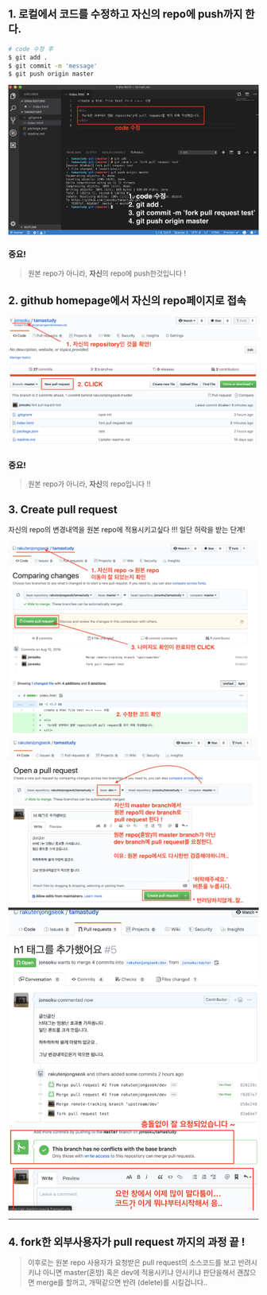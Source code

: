 ## 1. 로컬에서 코드를 수정하고 자신의 repo에 push까지 한다.

```bash
# code 수정 후
$ git add .
$ git commit -m 'message'
$ git push origin master
```

<img src="./img/fork2/fork14.png">

### **중요!**

> 원본 repo가 아니라, **자신**의 repo에 push한것입니다 !

## 2. github homepage에서 자신의 repo페이지로 접속

<img src="./img/fork2/fork15.png">

### **중요!**

> 원본 repo가 아니라, **자신**의 repo입니다 !!

## 3. Create pull request

자신의 repo의 변경내역을 원본 repo에 적용시키고싶다 !!!
일단 허락을 받는 단계!

<img src="./img/fork2/fork16.png">
<img src="./img/fork2/fork17.png">
<img src="./img/fork2/fork18.png">

<hr>

## 4. fork한 외부사용자가 pull request 까지의 과정 끝 !

> 이후로는 원본 repo 사용자가 요청받은 pull request의 소스코드를 보고 반려시키냐 아니면 master(혼방) 혹은 dev에 적용시키냐 안시키냐 판단을해서 괜찮으면 merge를 할꺼고, 개떡같으면 반려 (delete)를 시킬겁니다..
